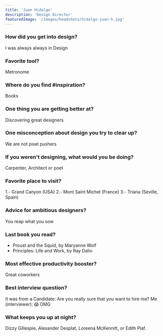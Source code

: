 ```yaml
---
title: 'Juan Hidalgo'
description: 'Design Director'
featuredImage: '/images/headshots/hidalgo-juan-h.jpg'
---
```


### How did you get into design?

I was always always in Design

### Favorite tool?

Metronome

### Where do you find #inspiration?

Books

### One thing you are getting better at?

Discovering great designers

### One misconception about design you try to clear up?

We are not pixel pushers

### If you weren't designing, what would you be doing?

Carpenter, Architect or poet

### Favorite place to visit?

1.- Grand Canyon (USA)
2.- Mont Saint Michel (France)
3.- Triana (Seville, Spain)

### Advice for ambitious designers?

You reap what you sow

### Last book you read?

-   Proust and the Squid, by Maryanne Wolf
-   Principles: Life and Work, by Ray Dalio

### Most effective productivity booster?

Great coworkers

### Best interview question?

It was from a Candidate: Are you really sure that you want to hire me?
Me (interviewer): 😱 OMG

### What keeps you up at night?

Dizzy Gillespie, Alexander Desplat, Loreena McKennitt, or Edith Piaf.
